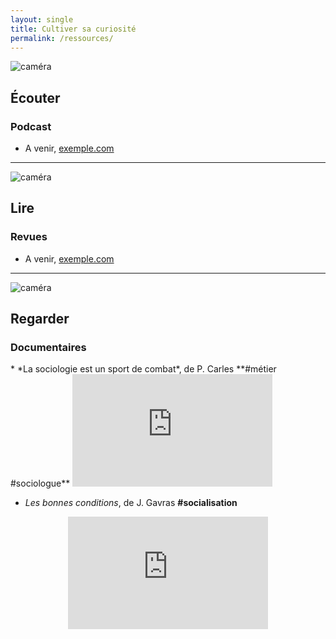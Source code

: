 ```yaml
---
layout: single
title: Cultiver sa curiosité
permalink: /ressources/
---
```

![caméra](https://ya7yal.github.io/assets/atari.jpg)

## Écouter

### Podcast

* A venir, [exemple.com](https://www.example.com)

-------
![caméra](https://ya7yal.github.io/assets/livres.jpg)

## Lire

### Revues

* A venir, [exemple.com](https://www.example.com)

------
![caméra](https://ya7yal.github.io/assets/video.jpg)

## Regarder

### Documentaires

<div class="video-responsive">
* *La sociologie est un sport de combat*, de P. Carles **#métier #sociologue**
<iframe width="320" height="180" src="https://www.youtube.com/embed/1fHwbBw32aM" frameborder="0" allow="accelerometer; autoplay; encrypted-media; gyroscope; picture-in-picture" allowfullscreen></iframe>
</div>

* *Les bonnes conditions*, de J. Gavras **#socialisation**
<div class="video-responsive">
<iframe title="Les&#x20;bonnes&#x20;conditions" allowfullscreen="true" style="transition-duration:0;transition-property:no;margin:0 auto;position:relative;display:block;background-color:#000000;" frameborder="0" scrolling="no" width="320" height="180" src="https://www.arte.tv/player/v5/index.php?lang=fr_FR&json_url=https%3A%2F%2Fapi.arte.tv%2Fapi%2Fplayer%2Fv2%2Fconfig%2Ffr%2F066346-000-A&autostart=true&mute=0"></iframe>
</div>

[^1]: Le programme de sciences économiques et sociales a été réformé en 2019-2020. Les programmes ainsi que les "filières" classiques sont donc désormais obsolètes
